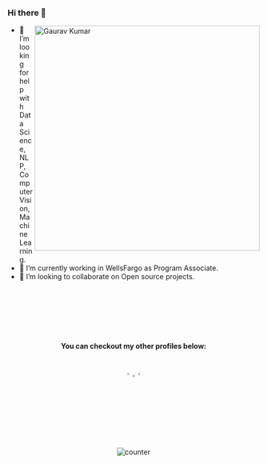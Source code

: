 ### Hi there 👋

<!--
**H4R5H1T-007/H4R5H1T-007** is a ✨ _special_ ✨ repository because its `README.md` (this file) appears on your GitHub profile.

Here are some ideas to get you started:

- 🔭 I’m currently working on ...

- 👯 I’m looking to collaborate on ...
- 🤔 I’m looking for help with Data Science, NLP, Computer Vision, Machine Learning.
- 🌱 I’m currently learning C++, Python and Machine Learning
- <img src="https://img.icons8.com/color/48/000000/python.png"> <img src="https://img.icons8.com/color/48/000000/c-plus-plus-logo.png"> <img src="https://img.icons8.com/cute-clipart/48/000000/machine-learning.png">
- 📫 How to reach me: ...
- 😄 Pronouns: ...
- ⚡ Fun fact: ...
-->
<a><img align="right" alt="Gaurav Kumar" width="450px"  src="https://github-readme-stats.vercel.app/api?username=h4r5h1t-007&theme=radical&show_icons=true&count_private=true&hide=stars"></a>
- 🤔 I’m looking for help with Data Science, NLP, Computer Vision, Machine Learning.
- 🔭 I’m currently working in WellsFargo as Program Associate. 
- 👯 I’m looking to collaborate on Open source projects.
  <br><br><br>  <br><br><br>  <br>

<!-- - Checkout My Github Status   -->

<!-- <img src="https://github-readme-stats.vercel.app/api/top-langs/?username=h4r5h1t-007&theme=radical&layout=compact&hide=css" width=400 height=200> &nbsp; -->

<div align='center'>
<h4> You can checkout my other profiles below: </h4> <br>
<a href="https://www.linkedin.com/in/harshit-gupta-8a7b621a4/"> <img src="https://img.icons8.com/color/48/000000/linkedin.png" width="3.5%"> </a>
<a href="mailto:hgupta1153@gmail.com"> <img src="https://img.icons8.com/color/48/000000/gmail.png" width="3.5%"> </a>

<p> <img src="https://komarev.com/ghpvc/?username=h4r5h1t-007&color=green" alt="counter" /> </p>
</div>